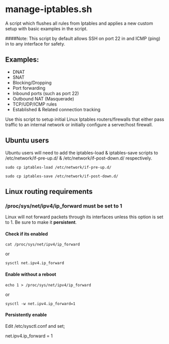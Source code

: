 manage-iptables.sh
==================

A script which flushes all rules from Iptables and applies a new custom setup with basic examples in the script.

####Note: This script by default allows SSH on port 22 in and ICMP (ping) in to any interface for safety. 

## Examples:

- DNAT
- SNAT
- Blocking/Dropping
- Port forwarding
- Inbound ports (such as port 22)  
- Outbound NAT (Masquerade)
- TCP/UDP/ICMP rules
- Established & Related connection tracking
 
Use this script to setup initial Linux Iptables routers/firewalls that either pass traffic to an internal network or initially configure a server/host firewall.

## Ubuntu users

Ubuntu users will need to add the iptables-load & iptables-save scripts to /etc/network/if-pre-up.d/ & /etc/network/if-post-down.d/ respectively. 

`sudo cp iptables-load /etc/network/if-pre-up.d/`

`sudo cp iptables-save /etc/network/if-post-down.d/`

Linux routing requirements
--------------------------

### /proc/sys/net/ipv4/ip_forward must be set to 1 

Linux will not forward packets through its interfaces unless this option is set to 1. Be sure to make it **persistent**. 

#### Check if its enabled

`cat /proc/sys/net/ipv4/ip_forward`

or

`sysctl net.ipv4.ip_forward`

#### Enable without a reboot

`echo 1 > /proc/sys/net/ipv4/ip_forward`

or 

`sysctl -w net.ipv4.ip_forward=1`

#### Persistently enable 

Edit /etc/sysctl.conf and set; 

net.ipv4.ip_forward = 1